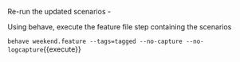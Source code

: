 
Re-run the updated scenarios -

Using behave, execute the feature file step containing the scenarios 

`behave weekend.feature --tags=tagged --no-capture --no-logcapture`{{execute}}


